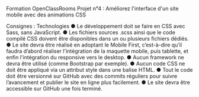 Formation OpenClassRooms
Projet n°4 : Améliorez l'interface d'un site mobile avec des animations CSS

Consignes : Technologies
● Le développement doit se faire en CSS avec Sass, sans JavaScript.
● Les fichiers sources .scss ainsi que le code compilé CSS doivent être disponibles dans un ou plusieurs fichiers dédiés.
● Le site devra être réalisé en adoptant le Mobile First, c’est-à-dire qu’il faudra d’abord réaliser l'intégration de la maquette mobile, puis tablette, et enfin l'intégration du responsive vers le desktop.
● Aucun framework ne devra être utilisé (comme Bootstrap par exemple).
● Aucun code CSS ne doit être appliqué via un attribut style dans une balise HTML.
● Tout le code doit être versionné sur GitHub avec des commits réguliers pour suivre l’avancement et publier le site en ligne plus facilement.
● Le site devra être accessible sur GitHub une fois terminé.
